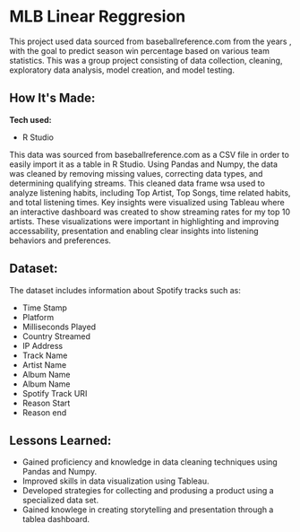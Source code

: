 # MLB Linear Reggresion

This project used data sourced from baseballreference.com from the years , with the goal to predict season win percentage based on various team statistics. This was a group project consisting of data collection, cleaning, exploratory data analysis, model creation, and model testing. 

## How It's Made:

**Tech used:** 
* R Studio

This data was sourced from baseballreference.com as a CSV file in order to easily import it as a table in R Studio. Using Pandas and Numpy, the data was cleaned by removing missing values, correcting data types, and determining qualifying streams. This cleaned data frame wsa used to analyze listening habits, including Top Artist, Top Songs, time related habits, and total listening times. Key insights were visualized using Tableau where an interactive dashboard was created to show streaming rates for my top 10 artists. These visualizations were important in highlighting and improving accessability, presentation and enabling clear insights into listening behaviors and preferences.

## Dataset:
The dataset includes information about Spotify tracks such as:
* Time Stamp
* Platform
* Milliseconds Played
* Country Streamed
* IP Address
* Track Name
* Artist Name
* Album Name
* Album Name
* Spotify Track URI
* Reason Start
* Reason end

## Lessons Learned:

* Gained proficiency and knowledge in data cleaning techniques using Pandas and Numpy.
* Improved skills in data visualization using Tableau.
* Developed strategies for collecting and produsing a product using a specialized data set.
* Gained knowlege in creating storytelling and presentation through a tablea dashboard.
